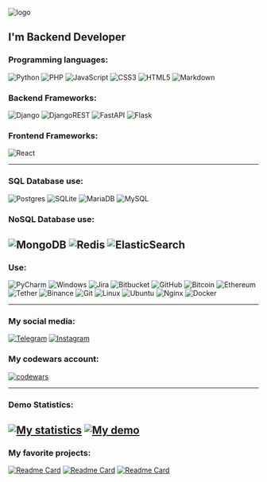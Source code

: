 ![logo](https://user-images.githubusercontent.com/84931791/179393659-bebf8d6a-bc9a-45e6-ae4e-a64ef8517273.png)

I'm Backend Developer
--------
### Programming languages: 
![Python](https://img.shields.io/badge/python-3670A0?style=for-the-badge&logo=python&logoColor=ffdd54)
![PHP](https://img.shields.io/badge/php-%23777BB4.svg?style=for-the-badge&logo=php&logoColor=white)
![JavaScript](https://img.shields.io/badge/javascript-%23323330.svg?style=for-the-badge&logo=javascript&logoColor=%23F7DF1E)
![CSS3](https://img.shields.io/badge/css3-%231572B6.svg?style=for-the-badge&logo=css3&logoColor=white)
![HTML5](https://img.shields.io/badge/html5-%23E34F26.svg?style=for-the-badge&logo=html5&logoColor=white)
![Markdown](https://img.shields.io/badge/markdown-%23000000.svg?style=for-the-badge&logo=markdown&logoColor=white)

### Backend Frameworks:
![Django](https://img.shields.io/badge/django-%23092E20.svg?style=for-the-badge&logo=django&logoColor=white) 
![DjangoREST](https://img.shields.io/badge/DJANGO-REST-ff1709?style=for-the-badge&logo=django&logoColor=white&color=ff1709&labelColor=gray) 
![FastAPI](https://img.shields.io/badge/FastAPI-005571?style=for-the-badge&logo=fastapi) 
![Flask](https://img.shields.io/badge/flask-%23000.svg?style=for-the-badge&logo=flask&logoColor=white)

### Frontend Frameworks:
![React](https://img.shields.io/badge/react-%2320232a.svg?style=for-the-badge&logo=react&logoColor=%2361DAFB)

-----

### SQL Database use:
![Postgres](https://img.shields.io/badge/postgres-%23316192.svg?style=for-the-badge&logo=postgresql&logoColor=white)
![SQLite](https://img.shields.io/badge/sqlite-%2307405e.svg?style=for-the-badge&logo=sqlite&logoColor=white)
![MariaDB](https://img.shields.io/badge/MariaDB-003545?style=for-the-badge&logo=mariadb&logoColor=white)
![MySQL](https://img.shields.io/badge/mysql-%2300f.svg?style=for-the-badge&logo=mysql&logoColor=white)

### NoSQL Database use:
![MongoDB](https://img.shields.io/badge/MongoDB-%234ea94b.svg?style=for-the-badge&logo=mongodb&logoColor=white)
![Redis](https://img.shields.io/badge/redis-%23DD0031.svg?style=for-the-badge&logo=redis&logoColor=white)
![ElasticSearch](https://img.shields.io/badge/-ElasticSearch-005571?style=for-the-badge&logo=elasticsearch)
-----

### Use:
![PyCharm](https://img.shields.io/badge/pycharm-143?style=for-the-badge&logo=pycharm&logoColor=black&color=black&labelColor=green)
![Windows](https://img.shields.io/badge/Windows-0078D6?style=for-the-badge&logo=windows&logoColor=white)
![Jira](https://img.shields.io/badge/jira-%230A0FFF.svg?style=for-the-badge&logo=jira&logoColor=white)
![Bitbucket](https://img.shields.io/badge/bitbucket-%230047B3.svg?style=for-the-badge&logo=bitbucket&logoColor=white)
![GitHub](https://img.shields.io/badge/github-%23121011.svg?style=for-the-badge&logo=github&logoColor=white)
![Bitcoin](https://img.shields.io/badge/Bitcoin-000?style=for-the-badge&logo=bitcoin&logoColor=white)
![Ethereum](https://img.shields.io/badge/Ethereum-3C3C3D?style=for-the-badge&logo=Ethereum&logoColor=white)
![Tether](https://img.shields.io/badge/tether-168363?style=for-the-badge&logo=tether&logoColor=white)
![Binance](https://img.shields.io/badge/Binance-FCD535?style=for-the-badge&logo=binance&logoColor=white)
![Git](https://img.shields.io/badge/git-%23F05033.svg?style=for-the-badge&logo=git&logoColor=white)
![Linux](https://img.shields.io/badge/Linux-FCC624?style=for-the-badge&logo=linux&logoColor=black)
![Ubuntu](https://img.shields.io/badge/Ubuntu-E95420?style=for-the-badge&logo=ubuntu&logoColor=white)
![Nginx](https://img.shields.io/badge/nginx-%23009639.svg?style=for-the-badge&logo=nginx&logoColor=white)
![Docker](https://img.shields.io/badge/docker-%230db7ed.svg?style=for-the-badge&logo=docker&logoColor=white)

------

### My social media:
[![Telegram](https://img.shields.io/badge/Telegram-2CA5E0?style=for-the-badge&logo=telegram&logoColor=white)](https://t.me/murodobriy)
[![Instagram](https://img.shields.io/badge/Instagram-%23E4405F.svg?style=for-the-badge&logo=Instagram&logoColor=white)](https://www.instagram.com/muro.dobriy/)

### My codewars account:
[![codewars](https://www.codewars.com/users/xristxgod/badges/large)](https://www.codewars.com/users/xristxgod)   

------

### Demo Statistics:
[![My statistics](https://github-readme-stats.vercel.app/api?username=xristxgod)](https://github.com/xristxgod)
[![My demo](https://github-readme-stats.vercel.app/api/top-langs/?username=xristxgod&layout=compact)](https://github.com/xristxgod)
------

### My favorite projects:
[![Readme Card](https://github-readme-stats.vercel.app/api/pin/?username=xristxgod&repo=PARSER-SCRIPT)](https://github.com/xristxgod/PARSER-SCRIPT)
[![Readme Card](https://github-readme-stats.vercel.app/api/pin/?username=xristxgod&repo=MARIO2.0-GAME)](https://github.com/xristxgod/MARIO2.0-GAME)
[![Readme Card](https://github-readme-stats.vercel.app/api/pin/?username=xristxgod&repo=BINANCE-BOT-DASHBOARD)](https://github.com/xristxgod/BINANCE-BOT-DASHBOARD)

